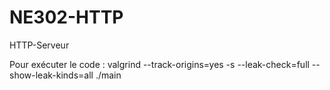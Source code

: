 # NE302-HTTP
HTTP-Serveur

Pour exécuter le code :
valgrind --track-origins=yes -s --leak-check=full --show-leak-kinds=all  ./main
